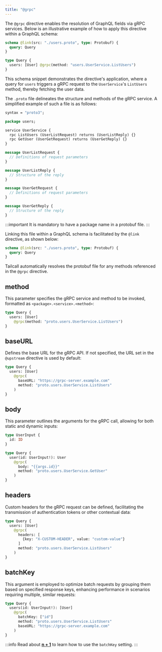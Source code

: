 ```yaml
---
title: "@grpc"
---
```


The `@grpc` directive enables the resolution of GraphQL fields via gRPC services. Below is an illustrative example of how to apply this directive within a GraphQL schema:

```graphql
schema @link(src: "./users.proto", type: Protobuf) {
  query: Query
}

type Query {
  users: [User] @grpc(method: "users.UserService.ListUsers")
}
```

This schema snippet demonstrates the directive's application, where a query for `users` triggers a gRPC request to the `UserService`'s `ListUsers` method, thereby fetching the user data.

The `.proto` file delineates the structure and methods of the gRPC service. A simplified example of such a file is as follows:

```proto
syntax = "proto3";

package users;

service UserService {
  rpc ListUsers (UserListRequest) returns (UserListReply) {}
  rpc GetUser (UserGetRequest) returns (UserGetReply) {}
}

message UserListRequest {
  // Definitions of request parameters
}

message UserListReply {
  // Structure of the reply
}

message UserGetRequest {
  // Definitions of request parameters
}

message UserGetReply {
  // Structure of the reply
}
```

:::important
It is mandatory to have a package name in a protobuf file.
:::

Linking this file within a GraphQL schema is facilitated by the `@link` directive, as shown below:

```graphql
schema @link(src: "./users.proto", type: Protobuf) {
  query: Query
}
```

Tailcall automatically resolves the protobuf file for any methods referenced in the `@grpc` directive.

## method

This parameter specifies the gRPC service and method to be invoked, formatted as `<package>.<service>.<method>`:

```graphql
type Query {
  users: [User]
    @grpc(method: "proto.users.UserService.ListUsers")
}
```

## baseURL

Defines the base URL for the gRPC API. If not specified, the URL set in the `@upstream` directive is used by default:

```graphql
type Query {
  users: [User]
    @grpc(
      baseURL: "https://grpc-server.example.com"
      method: "proto.users.UserService.ListUsers"
    )
}
```

## body

This parameter outlines the arguments for the gRPC call, allowing for both static and dynamic inputs:

```graphql
type UserInput {
  id: ID
}

type Query {
  user(id: UserInput!): User
    @grpc(
      body: "{{args.id}}"
      method: "proto.users.UserService.GetUser"
    )
}
```

## headers

Custom headers for the gRPC request can be defined, facilitating the transmission of authentication tokens or other contextual data:

```graphql
type Query {
  users: [User]
    @grpc(
      headers: [
        {key: "X-CUSTOM-HEADER", value: "custom-value"}
      ]
      method: "proto.users.UserService.ListUsers"
    )
}
```

## batchKey

This argument is employed to optimize batch requests by grouping them based on specified response keys, enhancing performance in scenarios requiring multiple, similar requests:

```graphql
type Query {
  users(id: UserInput!): [User]
    @grpc(
      batchKey: ["id"]
      method: "proto.users.UserService.ListUsers"
      baseURL: "https://grpc-server.example.com"
    )
}
```

:::info
Read about **[n + 1]** to learn how to use the `batchKey` setting.
:::

[n + 1]: /docs/guides/n+1/
